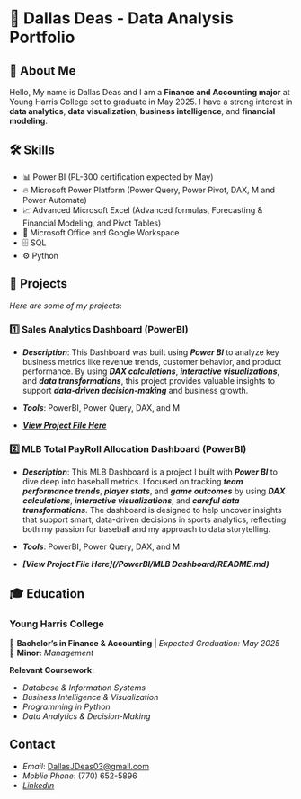 # 💼 Dallas Deas - Data Analysis Portfolio

## 👋 About Me
Hello, My name is Dallas Deas and I am a **Finance and Accounting major** at Young Harris College set to graduate in May 2025.  I have a strong interest in **data analytics**, **data visualization**, **business intelligence**, and **financial modeling**.
## 🛠 Skills
- 📊 Power BI (PL-300 certification expected by May)
- 🔥 Microsoft Power Platform (Power Query, Power Pivot, DAX, M and Power Automate)
- 📈 Advanced Microsoft Excel (Advanced formulas, Forecasting & Financial Modeling, and Pivot Tables)
-  📂 Microsoft Office and Google Workspace
-  🗄  SQL
- ⚙️ Python

## 📌 Projects
*Here are some of my projects*:

### 1️⃣ **Sales Analytics Dashboard (PowerBI)**
- ***Description***: This Dashboard was built using ***Power BI*** to analyze key business metrics like revenue trends, customer behavior, and product performance. By using ***DAX calculations***, ***interactive visualizations***, and ***data transformations***, this project provides valuable insights to support ***data-driven decision-making*** and business growth.
  
- ***Tools***: PowerBI, Power Query, DAX, and M
  
- ***[View Project File Here](/PowerBI/README.md)***

### 2️⃣ **MLB Total PayRoll Allocation Dashboard (PowerBI)**
- ***Description***: This MLB Dashboard is a project I built with ***Power BI*** to dive deep into baseball metrics. I focused on tracking ***team performance trends***, ***player stats***, and ***game outcomes*** by using ***DAX calculations***, ***interactive visualizations***, and ***careful data transformations***. The dashboard is designed to help uncover insights that support smart, data-driven decisions in sports analytics, reflecting both my passion for baseball and my approach to data storytelling.
  
- ***Tools***: PowerBI, Power Query, DAX, and M
  
- ***[View Project File Here](/PowerBI/MLB Dashboard/README.md)***


## 🎓 Education
### Young Harris College  
📍 **Bachelor’s in Finance & Accounting** | *Expected Graduation: May 2025*  
📌 **Minor:** *Management*  

**Relevant Coursework:**  
- *Database & Information Systems*
- *Business Intelligence & Visualization*
- *Programming in Python*
- *Data Analytics & Decision-Making*

## Contact
- *Email*: DallasJDeas03@gmail.com
- *Moblie Phone*: (770) 652-5896
- *[LinkedIn](https://www.linkedin.com/in/dallas-deas-0b5978302/)*
  
